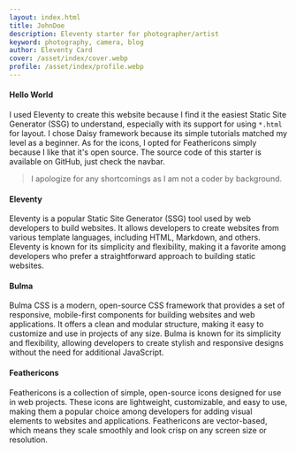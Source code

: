```yaml
---
layout: index.html
title: JohnDoe
description: Eleventy starter for photographer/artist
keyword: photography, camera, blog
author: Eleventy Card
cover: /asset/index/cover.webp
profile: /asset/index/profile.webp
---
```


#### Hello World
I used Eleventy to create this website because I find it the easiest Static Site Generator (SSG) to understand, especially with its support for using `*.html` for layout. I chose Daisy framework because its simple tutorials matched my level as a beginner.  As for the icons, I opted for Feathericons simply because I like that it's open source.
The source code of this starter is available on GitHub, just check the navbar.
>I apologize for any shortcomings as I am not a coder by background.
#### Eleventy
Eleventy is a popular Static Site Generator (SSG) tool used by web developers to build websites. It allows developers to create websites from various template languages, including HTML, Markdown, and others. Eleventy is known for its simplicity and flexibility, making it a favorite among developers who prefer a straightforward approach to building static websites.
#### Bulma
Bulma CSS is a modern, open-source CSS framework that provides a set of responsive, mobile-first components for building websites and web applications. It offers a clean and modular structure, making it easy to customize and use in projects of any size. Bulma is known for its simplicity and flexibility, allowing developers to create stylish and responsive designs without the need for additional JavaScript.
#### Feathericons
Feathericons is a collection of simple, open-source icons designed for use in web projects. These icons are lightweight, customizable, and easy to use, making them a popular choice among developers for adding visual elements to websites and applications. Feathericons are vector-based, which means they scale smoothly and look crisp on any screen size or resolution.

